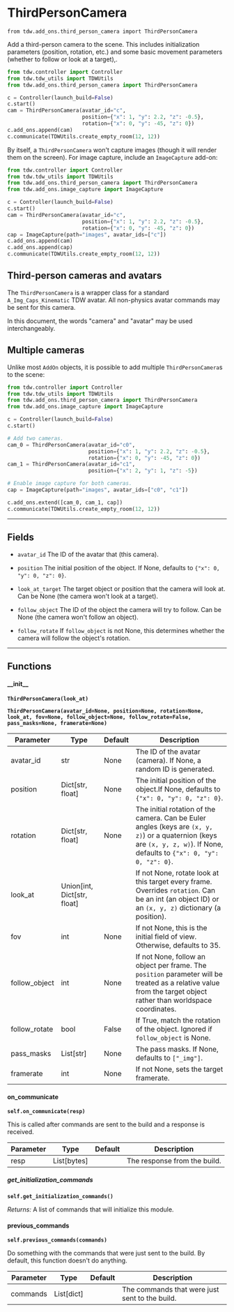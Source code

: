 # ThirdPersonCamera

`from tdw.add_ons.third_person_camera import ThirdPersonCamera`

Add a third-person camera to the scene. This includes initialization parameters (position, rotation, etc.) and some basic movement parameters (whether to follow or look at a target),.

```python
from tdw.controller import Controller
from tdw.tdw_utils import TDWUtils
from tdw.add_ons.third_person_camera import ThirdPersonCamera

c = Controller(launch_build=False)
c.start()
cam = ThirdPersonCamera(avatar_id="c",
                        position={"x": 1, "y": 2.2, "z": -0.5},
                        rotation={"x": 0, "y": -45, "z": 0})
c.add_ons.append(cam)
c.communicate(TDWUtils.create_empty_room(12, 12))
```

By itself, a `ThirdPersonCamera` won't capture images (though it will render them on the screen). For image capture, include an `ImageCapture` add-on:

```python
from tdw.controller import Controller
from tdw.tdw_utils import TDWUtils
from tdw.add_ons.third_person_camera import ThirdPersonCamera
from tdw.add_ons.image_capture import ImageCapture

c = Controller(launch_build=False)
c.start()
cam = ThirdPersonCamera(avatar_id="c",
                        position={"x": 1, "y": 2.2, "z": -0.5},
                        rotation={"x": 0, "y": -45, "z": 0})
cap = ImageCapture(path="images", avatar_ids=["c"])
c.add_ons.append(cam)
c.add_ons.append(cap)
c.communicate(TDWUtils.create_empty_room(12, 12))
```

## Third-person cameras and avatars

The `ThirdPersonCamera` is a wrapper class for a standard `A_Img_Caps_Kinematic` TDW avatar. All non-physics avatar commands may be sent for this camera.

In this document, the words "camera" and "avatar" may be used interchangeably.

## Multiple cameras

Unlike most `AddOn` objects, it is possible to add multiple `ThirdPersonCamera`s to the scene:

```python
from tdw.controller import Controller
from tdw.tdw_utils import TDWUtils
from tdw.add_ons.third_person_camera import ThirdPersonCamera
from tdw.add_ons.image_capture import ImageCapture

c = Controller(launch_build=False)
c.start()

# Add two cameras.
cam_0 = ThirdPersonCamera(avatar_id="c0",
                          position={"x": 1, "y": 2.2, "z": -0.5},
                          rotation={"x": 0, "y": -45, "z": 0})
cam_1 = ThirdPersonCamera(avatar_id="c1",
                          position={"x": 2, "y": 1, "z": -5})

# Enable image capture for both cameras.
cap = ImageCapture(path="images", avatar_ids=["c0", "c1"])

c.add_ons.extend([cam_0, cam_1, cap])
c.communicate(TDWUtils.create_empty_room(12, 12))
```

***

## Fields

- `avatar_id` The ID of the avatar that (this camera).

- `position` The initial position of the object. If None, defaults to `{"x": 0, "y": 0, "z": 0}`.

- `look_at_target` The target object or position that the camera will look at. Can be None (the camera won't look at a target).

- `follow_object` The ID of the object the camera will try to follow. Can be None (the camera won't follow an object).

- `follow_rotate` If `follow_object` is not None, this determines whether the camera will follow the object's rotation.

***

## Functions

#### \_\_init\_\_

**`ThirdPersonCamera(look_at)`**

**`ThirdPersonCamera(avatar_id=None, position=None, rotation=None, look_at, fov=None, follow_object=None, follow_rotate=False, pass_masks=None, framerate=None)`**

| Parameter | Type | Default | Description |
| --- | --- | --- | --- |
| avatar_id |  str  | None | The ID of the avatar (camera). If None, a random ID is generated. |
| position |  Dict[str, float] | None | The initial position of the object.If None, defaults to `{"x": 0, "y": 0, "z": 0}`. |
| rotation |  Dict[str, float] | None | The initial rotation of the camera. Can be Euler angles (keys are `(x, y, z)`) or a quaternion (keys are `(x, y, z, w)`). If None, defaults to `{"x": 0, "y": 0, "z": 0}`. |
| look_at |  Union[int, Dict[str, float] |  | If not None, rotate look at this target every frame. Overrides `rotation`. Can be an int (an object ID) or an `(x, y, z)` dictionary (a position). |
| fov |  int  | None | If not None, this is the initial field of view. Otherwise, defaults to 35. |
| follow_object |  int  | None | If not None, follow an object per frame. The `position` parameter will be treated as a relative value from the target object rather than worldspace coordinates. |
| follow_rotate |  bool  | False | If True, match the rotation of the object. Ignored if `follow_object` is None. |
| pass_masks |  List[str] | None | The pass masks. If None, defaults to `["_img"]`. |
| framerate |  int  | None | If not None, sets the target framerate. |

#### on_communicate

**`self.on_communicate(resp)`**

This is called after commands are sent to the build and a response is received.

| Parameter | Type | Default | Description |
| --- | --- | --- | --- |
| resp |  List[bytes] |  | The response from the build. |

##### get_initialization_commands

**`self.get_initialization_commands()`**

_Returns:_  A list of commands that will initialize this module.

#### previous_commands

**`self.previous_commands(commands)`**

Do something with the commands that were just sent to the build. By default, this function doesn't do anything.

| Parameter | Type | Default | Description |
| --- | --- | --- | --- |
| commands |  List[dict] |  | The commands that were just sent to the build. |



